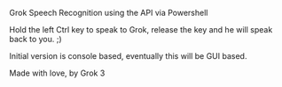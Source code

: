 Grok Speech Recognition using the API via Powershell

Hold the left Ctrl key to speak to Grok, release the key and he will speak back to you. ;)

Initial version is console based, eventually this will be GUI based.

Made with love, by Grok 3
